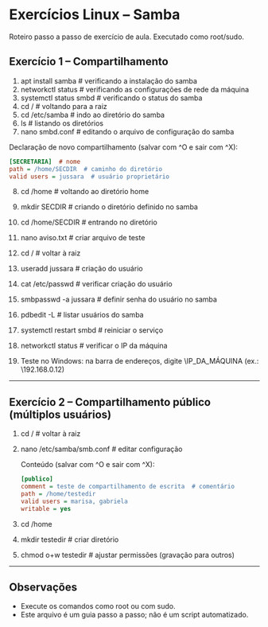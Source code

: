# Exercícios Linux – Samba

Roteiro passo a passo de exercício de aula. Executado como root/sudo.

## Exercício 1 – Compartilhamento

1) apt install samba  # verificando a instalação do samba  
2) networkctl status  # verificando as configurações de rede da máquina  
3) systemctl status smbd  # verificando o status do samba  
4) cd /  # voltando para a raiz  
5) cd /etc/samba  # indo ao diretório do samba  
6) ls  # listando os diretórios  
7) nano smbd.conf  # editando o arquivo de configuração do samba

Declaração de novo compartilhamento (salvar com ^O e sair com ^X):
```ini
[SECRETARIA]  # nome
path = /home/SECDIR  # caminho do diretório
valid users = jussara  # usuário proprietário
```
8) cd /home  # voltando ao diretório home  
9) mkdir SECDIR  # criando o diretório definido no samba  
10) cd /home/SECDIR  # entrando no diretório  
11) nano aviso.txt  # criar arquivo de teste  
12) cd /  # voltar à raiz  
13) useradd jussara  # criação do usuário  
14) cat /etc/passwd  # verificar criação do usuário  
15) smbpasswd -a jussara  # definir senha do usuário no samba  
16) pdbedit -L  # listar usuários do samba  
17) systemctl restart smbd  # reiniciar o serviço  
18) networkctl status  # verificar o IP da máquina  

19) Teste no Windows: na barra de endereços, digite \\IP_DA_MÁQUINA  (ex.: \\192.168.0.12)

---

## Exercício 2 – Compartilhamento público (múltiplos usuários)

1) cd /  # voltar à raiz  
2) nano /etc/samba/smb.conf  # editar configuração

   Conteúdo (salvar com ^O e sair com ^X):
   ```ini
   [publico]
   comment = teste de compartilhamento de escrita  # comentário
   path = /home/testedir
   valid users = marisa, gabriela
   writable = yes
   ```

4) cd /home  
5) mkdir testedir  # criar diretório  
6) chmod o+w testedir  # ajustar permissões (gravação para outros)

---

## Observações
- Execute os comandos como root ou com sudo.
- Este arquivo é um guia passo a passo; não é um script automatizado.
